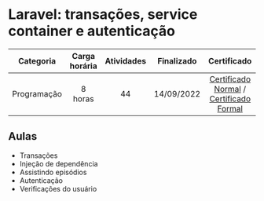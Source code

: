 # Laravel: transações, service container e autenticação

Categoria | Carga horária | Atividades | Finalizado | Certificado |
:-:|:-:|:-:|:-:|:-:|
Programação | 8 horas | 44 | 14/09/2022| [Certificado Normal](https://cursos.alura.com.br/certificate/d231a276-f97e-493f-a79b-92f5283869c3) / [Certificado Formal](https://cursos.alura.com.br/user/rodineicosta/course/laravel-transacoes-service-container-autenticacao/formalCertificate)

## Aulas

- Transações
- Injeção de dependência
- Assistindo episódios
- Autenticação
- Verificações do usuário
